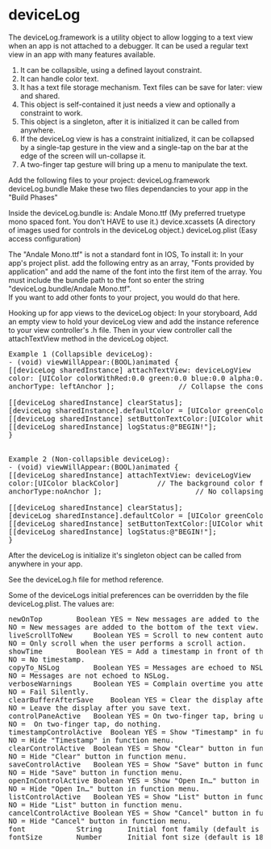 # deviceLog
The deviceLog.framework is a utility object to allow logging to a text view when an app is not attached to a
debugger.  It can be used a regular text view in an app with many features available.

1)  It can be collapsible, using a defined layout constraint.
2)  It can handle color text.
3)  It has a text file storage mechanism.  Text files can be save for later: view and shared.
4)  This object is self-contained it just needs a view and optionally a constraint to work.
5)  This object is a singleton, after it is initialized it can be called from anywhere.
6)  If the deviceLog view is has a constraint initialized, it can be collapsed by a single-tap gesture in the
view and a single-tap on the bar at the edge of the screen will un-collapse it.
7) A two-finger tap gesture will bring up a menu to manipulate the text.

Add the following files to your project:
deviceLog.framework
deviceLog.bundle
Make these two files dependancies to your app in the "Build Phases"

Inside the deviceLog.bundle is:
Andale Mono.ttf     	(My preferred truetype mono spaced font.  You don't HAVE to use it.)
device.xcassets     	(A directory of images used for controls in the deviceLog object.)
deviceLog.plist		(Easy access configuration)

The "Andale Mono.ttf" is not a standard font in IOS, To install it:
In your app's project plist. add the following entry as an array, "Fonts provided by application" and add the name
of the font into the first item of the array.  You must include the bundle path to the font so enter the string "deviceLog.bundle/Andale Mono.ttf".  
If you want to add other fonts to your project, you would do that here.

Hooking up for app views to the deviceLog object:
In your storyboard, Add an empty view to hold your deviceLog view and add the instance reference to your view controller's .h file.
Then in your view controller call the attachTextView method in the deviceLog object.
<pre>
Example 1 (Collapsible deviceLog):
- (void) viewWillAppear:(BOOL)animated {
[[deviceLog sharedInstance] attachTextView: deviceLogView               // The view for the deviceLog from the storyboard
color: [UIColor colorWithRed:0.0 green:0.0 blue:0.0 alpha:0.3] // The background color for the deviceLog View
anchorType: leftAnchor ];               // Collapse the constraint toward the left.

[[deviceLog sharedInstance] clearStatus];
[deviceLog sharedInstance].defaultColor = [UIColor greenColor];
[[deviceLog sharedInstance] setButtonTextColor:[UIColor whiteColor]];
[[deviceLog sharedInstance] logStatus:@"BEGIN!"];
}


Example 2 (Non-collapsible deviceLog):
- (void) viewWillAppear:(BOOL)animated {
[[deviceLog sharedInstance] attachTextView: deviceLogView               // The view for the deviceLog from the storyboard
color:[UIColor blackColor]         // The background color for the deviceLog View
anchorType:noAnchor ];       	            // No collapsing.

[[deviceLog sharedInstance] clearStatus];
[deviceLog sharedInstance].defaultColor = [UIColor greenColor];
[[deviceLog sharedInstance] setButtonTextColor:[UIColor whiteColor]];
[[deviceLog sharedInstance] logStatus:@"BEGIN!"];
}
</pre>
After the deviceLog is initialize it's singleton object can be called from anywhere in your app.

See the deviceLog.h file for method reference.

Some of the deviceLogs initial preferences can be overridden by the file deviceLog.plist.  The values are:
<pre>
newOnTop		Boolean	YES = New messages are added to the top of the text view.
NO = New messages are added to the bottom of the text view.
liveScrollToNew		Boolean	YES = Scroll to new content automatically when it is Added.
NO = Only scroll when the user performs a scroll action.
showTime		Boolean	YES = Add a timestamp in front of the message.
NO = No timestamp.
copyTo_NSLog		Boolean	YES = Messages are echoed to NSLog.
NO = Messages are not echoed to NSLog.
verboseWarnings		Boolean	YES = Complain overtime you attempt to log a message if the deviceLog is not initialized.
NO = Fail Silently.
clearBufferAfterSave	Boolean	YES = Clear the display after you save text.
NO = Leave the display after you save text.
controlPaneActive	Boolean	YES = On two-finger tap, bring up function menu ("Timestamp", "Clear", "Save", "Open In…", "List", "Cancel").
NO =  On two-finger tap, do nothing.
timestampControlActive	Boolean	YES = Show "Timestamp" in function menu.
NO = Hide "Timestamp" in function menu.
clearControlActive	Boolean	YES = Show "Clear" button in function menu. 
NO = Hide "Clear" button in function menu.
saveControlActive	Boolean	YES = Show "Save" button in function menu. 
NO = Hide "Save" button in function menu.
openInControlActive	Boolean	YES = Show "Open In…" button in function menu. 
NO = Hide "Open In…" button in function menu.
listControlActive	Boolean	YES = Show "List" button in function menu. 
NO = Hide "List" button in function menu.
cancelControlActive	Boolean	YES = Show "Cancel" button in function menu. 
NO = Hide "Cancel" button in function menu.
font			String		Initial font family (default is "AndaleMono").
fontSize		Number		Initial font size (default is 18.0).
</pre>
